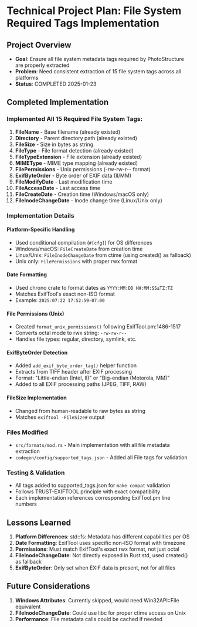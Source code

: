 # Technical Project Plan: File System Required Tags Implementation

## Project Overview

- **Goal**: Ensure all file system metadata tags required by PhotoStructure are properly extracted
- **Problem**: Need consistent extraction of 15 file system tags across all platforms
- **Status**: COMPLETED 2025-01-23

## Completed Implementation

### Implemented All 15 Required File System Tags:

1. **FileName** - Base filename (already existed)
2. **Directory** - Parent directory path (already existed)
3. **FileSize** - Size in bytes as string
4. **FileType** - File format detection (already existed)
5. **FileTypeExtension** - File extension (already existed)
6. **MIMEType** - MIME type mapping (already existed)
7. **FilePermissions** - Unix permissions (-rw-rw-r-- format)
8. **ExifByteOrder** - Byte order of EXIF data (II/MM)
9. **FileModifyDate** - Last modification time
10. **FileAccessDate** - Last access time  
11. **FileCreateDate** - Creation time (Windows/macOS only)
12. **FileInodeChangeDate** - Inode change time (Linux/Unix only)

### Implementation Details

#### Platform-Specific Handling
- Used conditional compilation (`#[cfg]`) for OS differences
- Windows/macOS: `FileCreateDate` from creation time
- Linux/Unix: `FileInodeChangeDate` from ctime (using created() as fallback)
- Unix only: `FilePermissions` with proper rwx format

#### Date Formatting
- Used chrono crate to format dates as `YYYY:MM:DD HH:MM:SS±TZ:TZ`
- Matches ExifTool's exact non-ISO format
- Example: `2025:07:22 17:52:59-07:00`

#### File Permissions (Unix)
- Created `format_unix_permissions()` following ExifTool.pm:1486-1517
- Converts octal mode to rwx string: `-rw-rw-r--`
- Handles file types: regular, directory, symlink, etc.

#### ExifByteOrder Detection
- Added `add_exif_byte_order_tag()` helper function
- Extracts from TIFF header after EXIF processing
- Format: "Little-endian (Intel, II)" or "Big-endian (Motorola, MM)"
- Added to all EXIF processing paths (JPEG, TIFF, RAW)

#### FileSize Implementation
- Changed from human-readable to raw bytes as string
- Matches `exiftool -FileSize#` output

### Files Modified
- `src/formats/mod.rs` - Main implementation with all file metadata extraction
- `codegen/config/supported_tags.json` - Added all File tags for validation

### Testing & Validation
- All tags added to supported_tags.json for `make compat` validation
- Follows TRUST-EXIFTOOL principle with exact compatibility
- Each implementation references corresponding ExifTool.pm line numbers

## Lessons Learned

1. **Platform Differences**: std::fs::Metadata has different capabilities per OS
2. **Date Formatting**: ExifTool uses specific non-ISO format with timezone
3. **Permissions**: Must match ExifTool's exact rwx format, not just octal
4. **FileInodeChangeDate**: Not directly exposed in Rust std, used created() as fallback
5. **ExifByteOrder**: Only set when EXIF data is present, not for all files

## Future Considerations

1. **Windows Attributes**: Currently skipped, would need Win32API::File equivalent
2. **FileInodeChangeDate**: Could use libc for proper ctime access on Unix
3. **Performance**: File metadata calls could be cached if needed